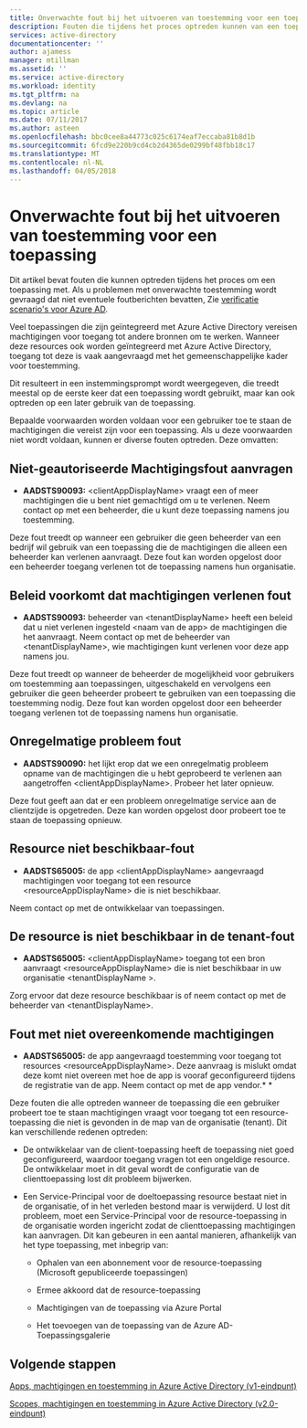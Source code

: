 ```yaml
---
title: Onverwachte fout bij het uitvoeren van toestemming voor een toepassing | Microsoft Docs
description: Fouten die tijdens het proces optreden kunnen van een toepassing en wat u kunt doen over ze ermee akkoord dat wordt beschreven
services: active-directory
documentationcenter: ''
author: ajamess
manager: mtillman
ms.assetid: ''
ms.service: active-directory
ms.workload: identity
ms.tgt_pltfrm: na
ms.devlang: na
ms.topic: article
ms.date: 07/11/2017
ms.author: asteen
ms.openlocfilehash: bbc0cee8a44773c025c6174eaf7eccaba81b8d1b
ms.sourcegitcommit: 6fcd9e220b9cd4cb2d4365de0299bf48fbb18c17
ms.translationtype: MT
ms.contentlocale: nl-NL
ms.lasthandoff: 04/05/2018
---
```

# <a name="unexpected-error-when-performing-consent-to-an-application"></a>Onverwachte fout bij het uitvoeren van toestemming voor een toepassing

Dit artikel bevat fouten die kunnen optreden tijdens het proces om een toepassing met. Als u problemen met onverwachte toestemming wordt gevraagd dat niet eventuele foutberichten bevatten, Zie [verificatie scenario's voor Azure AD](https://docs.microsoft.com/azure/active-directory/develop/active-directory-authentication-scenarios).

Veel toepassingen die zijn geïntegreerd met Azure Active Directory vereisen machtigingen voor toegang tot andere bronnen om te werken. Wanneer deze resources ook worden geïntegreerd met Azure Active Directory, toegang tot deze is vaak aangevraagd met het gemeenschappelijke kader voor toestemming. 

Dit resulteert in een instemmingsprompt wordt weergegeven, die treedt meestal op de eerste keer dat een toepassing wordt gebruikt, maar kan ook optreden op een later gebruik van de toepassing.

Bepaalde voorwaarden worden voldaan voor een gebruiker toe te staan de machtigingen die vereist zijn voor een toepassing. Als u deze voorwaarden niet wordt voldaan, kunnen er diverse fouten optreden. Deze omvatten:

## <a name="requesting-not-authorized-permissions-error"></a>Niet-geautoriseerde Machtigingsfout aanvragen
* **AADSTS90093:** &lt;clientAppDisplayName&gt; vraagt een of meer machtigingen die u bent niet gemachtigd om u te verlenen. Neem contact op met een beheerder, die u kunt deze toepassing namens jou toestemming.

Deze fout treedt op wanneer een gebruiker die geen beheerder van een bedrijf wil gebruik van een toepassing die de machtigingen die alleen een beheerder kan verlenen aanvraagt. Deze fout kan worden opgelost door een beheerder toegang verlenen tot de toepassing namens hun organisatie.

## <a name="policy-prevents-granting-permissions-error"></a>Beleid voorkomt dat machtigingen verlenen fout
* **AADSTS90093:** beheerder van &lt;tenantDisplayName&gt; heeft een beleid dat u niet verlenen ingesteld &lt;naam van de app&gt; de machtigingen die het aanvraagt. Neem contact op met de beheerder van &lt;tenantDisplayName&gt;, wie machtigingen kunt verlenen voor deze app namens jou.

Deze fout treedt op wanneer de beheerder de mogelijkheid voor gebruikers om toestemming aan toepassingen, uitgeschakeld en vervolgens een gebruiker die geen beheerder probeert te gebruiken van een toepassing die toestemming nodig. Deze fout kan worden opgelost door een beheerder toegang verlenen tot de toepassing namens hun organisatie.

## <a name="intermittent-problem-error"></a>Onregelmatige probleem fout
* **AADSTS90090:** het lijkt erop dat we een onregelmatig probleem opname van de machtigingen die u hebt geprobeerd te verlenen aan aangetroffen &lt;clientAppDisplayName&gt;. Probeer het later opnieuw.

Deze fout geeft aan dat er een probleem onregelmatige service aan de clientzijde is opgetreden. Deze kan worden opgelost door probeert toe te staan de toepassing opnieuw.

## <a name="resource-not-available-error"></a>Resource niet beschikbaar-fout
* **AADSTS65005:** de app &lt;clientAppDisplayName&gt; aangevraagd machtigingen voor toegang tot een resource &lt;resourceAppDisplayName&gt; die is niet beschikbaar. 

Neem contact op met de ontwikkelaar van toepassingen.

##  <a name="resource-not-available-in-tenant-error"></a>De resource is niet beschikbaar in de tenant-fout
* **AADSTS65005:** &lt;clientAppDisplayName&gt; toegang tot een bron aanvraagt &lt;resourceAppDisplayName&gt; die is niet beschikbaar in uw organisatie &lt;tenantDisplayName &gt;. 

Zorg ervoor dat deze resource beschikbaar is of neem contact op met de beheerder van &lt;tenantDisplayName&gt;.

## <a name="permissions-mismatch-error"></a>Fout met niet overeenkomende machtigingen
* **AADSTS65005:** de app aangevraagd toestemming voor toegang tot resources &lt;resourceAppDisplayName&gt;. Deze aanvraag is mislukt omdat deze komt niet overeen met hoe de app is vooraf geconfigureerd tijdens de registratie van de app. Neem contact op met de app vendor.* *

Deze fouten die alle optreden wanneer de toepassing die een gebruiker probeert toe te staan machtigingen vraagt voor toegang tot een resource-toepassing die niet is gevonden in de map van de organisatie (tenant). Dit kan verschillende redenen optreden:

-   De ontwikkelaar van de client-toepassing heeft de toepassing niet goed geconfigureerd, waardoor toegang vragen tot een ongeldige resource. De ontwikkelaar moet in dit geval wordt de configuratie van de clienttoepassing lost dit probleem bijwerken.

-   Een Service-Principal voor de doeltoepassing resource bestaat niet in de organisatie, of in het verleden bestond maar is verwijderd. U lost dit probleem, moet een Service-Principal voor de resource-toepassing in de organisatie worden ingericht zodat de clienttoepassing machtigingen kan aanvragen. Dit kan gebeuren in een aantal manieren, afhankelijk van het type toepassing, met inbegrip van:

    -   Ophalen van een abonnement voor de resource-toepassing (Microsoft gepubliceerde toepassingen)

    -   Ermee akkoord dat de resource-toepassing

    -   Machtigingen van de toepassing via Azure Portal

    -   Het toevoegen van de toepassing van de Azure AD-Toepassingsgalerie

## <a name="next-steps"></a>Volgende stappen 

[Apps, machtigingen en toestemming in Azure Active Directory (v1-eindpunt)](https://docs.microsoft.com/azure/active-directory/active-directory-apps-permissions-consent)<br>

[Scopes, machtigingen en toestemming in Azure Active Directory (v2.0-eindpunt)](https://docs.microsoft.com/azure/active-directory/develop/active-directory-v2-scopes)


